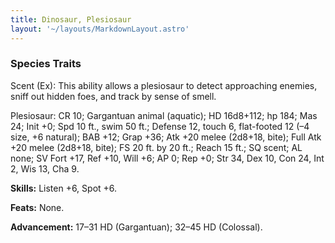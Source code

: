```yaml
---
title: Dinosaur, Plesiosaur
layout: '~/layouts/MarkdownLayout.astro'
---
```

###  Species Traits

Scent (Ex): This ability allows a plesiosaur to detect approaching enemies,
sniff out hidden foes, and track by sense of smell.

Plesiosaur: CR 10; Gargantuan animal (aquatic); HD 16d8+112; hp 184; Mas 24;
Init +0; Spd 10 ft., swim 50 ft.; Defense 12, touch 6, flat-footed 12 (–4
size, +6 natural); BAB +12; Grap +36; Atk +20 melee (2d8+18, bite); Full Atk
+20 melee (2d8+18, bite); FS 20 ft. by 20 ft.; Reach 15 ft.; SQ scent; AL
none; SV Fort +17, Ref +10, Will +6; AP 0; Rep +0; Str 34, Dex 10, Con 24, Int
2, Wis 13, Cha 9.

**Skills:** Listen +6, Spot +6.

**Feats:** None.

**Advancement:** 17–31 HD (Gargantuan); 32–45 HD (Colossal).

